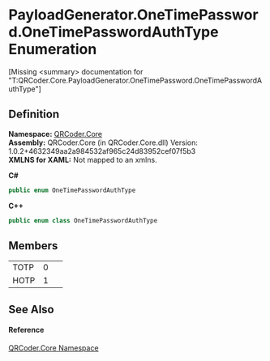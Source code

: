 # PayloadGenerator.OneTimePassword.OneTimePasswordAuthType Enumeration


\[Missing &lt;summary&gt; documentation for "T:QRCoder.Core.PayloadGenerator.OneTimePassword.OneTimePasswordAuthType"\]



## Definition
**Namespace:** <a href="N_QRCoder_Core.md">QRCoder.Core</a>  
**Assembly:** QRCoder.Core (in QRCoder.Core.dll) Version: 1.0.2+4632349aa2a984532af965c24d83952cef07f5b3  
**XMLNS for XAML:** Not mapped to an xmlns.

**C#**
``` C#
public enum OneTimePasswordAuthType
```
**C++**
``` C++
public enum class OneTimePasswordAuthType
```



## Members
<table>
<tr>
<td>TOTP</td>
<td>0</td>
<td> </td></tr>
<tr>
<td>HOTP</td>
<td>1</td>
<td> </td></tr>
</table>

## See Also


#### Reference
<a href="N_QRCoder_Core.md">QRCoder.Core Namespace</a>  
